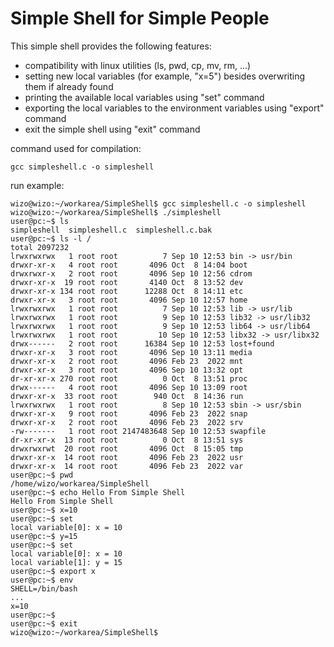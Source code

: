 # Simple Shell for Simple People
This simple shell provides the following features:
* compatibility with linux utilities (ls, pwd, cp, mv, rm, ...)
* setting new local variables (for example, "x=5") besides overwriting them if already found
* printing the available local variables using "set" command
* exporting the local variables to the environment variables using "export" command
* exit the simple shell using "exit" command

command used for compilation:
```
gcc simpleshell.c -o simpleshell
```

run example:
```
wizo@wizo:~/workarea/SimpleShell$ gcc simpleshell.c -o simpleshell
wizo@wizo:~/workarea/SimpleShell$ ./simpleshell 
user@pc:~$ ls
simpleshell  simpleshell.c  simpleshell.c.bak
user@pc:~$ ls -l /
total 2097232
lrwxrwxrwx   1 root root          7 Sep 10 12:53 bin -> usr/bin
drwxr-xr-x   4 root root       4096 Oct  8 14:04 boot
drwxrwxr-x   2 root root       4096 Sep 10 12:56 cdrom
drwxr-xr-x  19 root root       4140 Oct  8 13:52 dev
drwxr-xr-x 134 root root      12288 Oct  8 14:11 etc
drwxr-xr-x   3 root root       4096 Sep 10 12:57 home
lrwxrwxrwx   1 root root          7 Sep 10 12:53 lib -> usr/lib
lrwxrwxrwx   1 root root          9 Sep 10 12:53 lib32 -> usr/lib32
lrwxrwxrwx   1 root root          9 Sep 10 12:53 lib64 -> usr/lib64
lrwxrwxrwx   1 root root         10 Sep 10 12:53 libx32 -> usr/libx32
drwx------   2 root root      16384 Sep 10 12:53 lost+found
drwxr-xr-x   3 root root       4096 Sep 10 13:11 media
drwxr-xr-x   2 root root       4096 Feb 23  2022 mnt
drwxr-xr-x   3 root root       4096 Sep 10 13:32 opt
dr-xr-xr-x 270 root root          0 Oct  8 13:51 proc
drwx------   4 root root       4096 Sep 10 13:09 root
drwxr-xr-x  33 root root        940 Oct  8 14:36 run
lrwxrwxrwx   1 root root          8 Sep 10 12:53 sbin -> usr/sbin
drwxr-xr-x   9 root root       4096 Feb 23  2022 snap
drwxr-xr-x   2 root root       4096 Feb 23  2022 srv
-rw-------   1 root root 2147483648 Sep 10 12:53 swapfile
dr-xr-xr-x  13 root root          0 Oct  8 13:51 sys
drwxrwxrwt  20 root root       4096 Oct  8 15:05 tmp
drwxr-xr-x  14 root root       4096 Feb 23  2022 usr
drwxr-xr-x  14 root root       4096 Feb 23  2022 var
user@pc:~$ pwd
/home/wizo/workarea/SimpleShell
user@pc:~$ echo Hello From Simple Shell
Hello From Simple Shell
user@pc:~$ x=10
user@pc:~$ set
local variable[0]: x = 10
user@pc:~$ y=15
user@pc:~$ set
local variable[0]: x = 10
local variable[1]: y = 15
user@pc:~$ export x
user@pc:~$ env
SHELL=/bin/bash
...
x=10
user@pc:~$ 
user@pc:~$ exit
wizo@wizo:~/workarea/SimpleShell$ 
```
